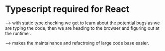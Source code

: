 # Typescript required for React 

--> with static type checking we get to learn about the potential bugs as we are typing the code, 
then we are heading to the browser and figuring out at  the runtime .

--> makes the maintainance and refactroing of large code base easier.



